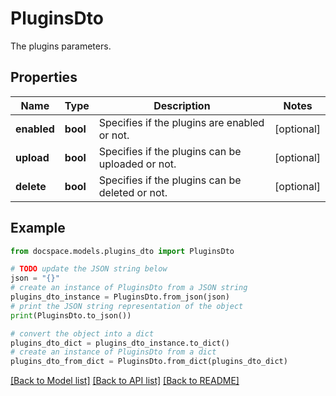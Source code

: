 # PluginsDto

The plugins parameters.

## Properties

Name | Type | Description | Notes
------------ | ------------- | ------------- | -------------
**enabled** | **bool** | Specifies if the plugins are enabled or not. | [optional] 
**upload** | **bool** | Specifies if the plugins can be uploaded or not. | [optional] 
**delete** | **bool** | Specifies if the plugins can be deleted or not. | [optional] 

## Example

```python
from docspace.models.plugins_dto import PluginsDto

# TODO update the JSON string below
json = "{}"
# create an instance of PluginsDto from a JSON string
plugins_dto_instance = PluginsDto.from_json(json)
# print the JSON string representation of the object
print(PluginsDto.to_json())

# convert the object into a dict
plugins_dto_dict = plugins_dto_instance.to_dict()
# create an instance of PluginsDto from a dict
plugins_dto_from_dict = PluginsDto.from_dict(plugins_dto_dict)
```
[[Back to Model list]](../README.md#documentation-for-models) [[Back to API list]](../README.md#documentation-for-api-endpoints) [[Back to README]](../README.md)


